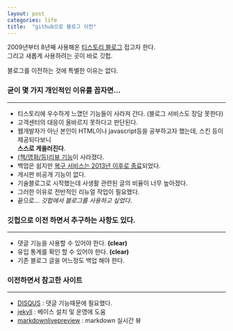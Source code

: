```yaml
---
layout: post
categories: life
title:  "github으로 블로그 이전"
---
```


2009년부터 8년째 사용해온 [티스토리 블로그](http://jybaek.tistory.com) 접고자 한다.  
그리고 새롭게 사용하려는 곳이 바로 깃헙. 

블로그를 이전하는 것에 특별한 이유는 없다.  

### 굳이 몇 가지 **개인적인 이유**를 꼽자면...  
----  

* 티스토리에 우수하게 느꼈던 기능들이 사라져 간다. (블로그 서비스도 장담 못한다)   
* 고객센터의 대응이 올바르지 못하다고 판단된다.  
* 웹개발자가 아닌 본인이 HTML이나 javascript등을 공부하고자 했는데, 스킨 등이 제공되다보니  
**스스로 게을러진다**.  
* [(책/영화/등)리뷰 기능](http://notice.tistory.com/2250)이 사라졌다.   
* 백업은 쉽지만 [복구 서비스는 2013년 이후로 종료](http://notice.tistory.com/2119)되었다.  
* 게시판 비공개 기능이 없다.  
* 기술블로그로 시작했는데 사생활 관련된 글의 비율이 너무 높아졌다.
* 그러한 이유로 전반적인 리뉴얼 작업이 필요했다.  
* 끝으로... *깃헙에서 블로그를 사용하고 싶었다*.  

### 깃헙으로 이전 하면서 **추구하는 사항**도 있다.
----

* 댓글 기능을 사용할 수 있어야 한다. **(clear)**  
* 유입 통계를 확인 할 수 있어야 한다. **(clear)**
* 기존 블로그 글을 어느정도 백업 해야 한다.  

### **이전하면서 참고한 사이트**
----

* [DISQUS](https://disqus.com/home/) : 댓글 기능때문에 필요했다.  
* [jekyll](https://jekyllrb-ko.github.io/) : 베이스 설치 및 운영에 도움
* [markdownlivepreview](http://markdownlivepreview.com/) : markdown 실시간 뷰
